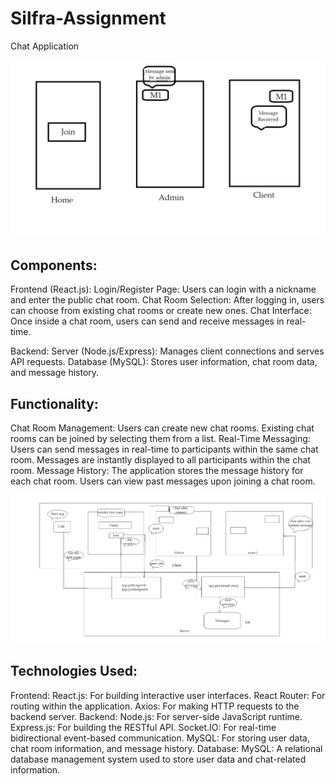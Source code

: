 # Silfra-Assignment
Chat Application

<img src="Readme Images/1.png">

## Components:
Frontend (React.js):
Login/Register Page: Users can login with a nickname and enter the public chat room.
Chat Room Selection: After logging in, users can choose from existing chat rooms or create new ones.
Chat Interface: Once inside a chat room, users can send and receive messages in real-time.


Backend:
Server (Node.js/Express): Manages client connections and serves API requests.
Database (MySQL): Stores user information, chat room data, and message history.

## Functionality:

Chat Room Management:
Users can create new chat rooms.
Existing chat rooms can be joined by selecting them from a list.
Real-Time Messaging:
Users can send messages in real-time to participants within the same chat room.
Messages are instantly displayed to all participants within the chat room.
Message History:
The application stores the message history for each chat room.
Users can view past messages upon joining a chat room.

<img src="Readme Images/2.png">


## Technologies Used:
Frontend:
React.js: For building interactive user interfaces.
React Router: For routing within the application.
Axios: For making HTTP requests to the backend server.
Backend:
Node.js: For server-side JavaScript runtime.
Express.js: For building the RESTful API.
Socket.IO: For real-time bidirectional event-based communication.
MySQL: For storing user data, chat room information, and message history.
Database:
MySQL: A relational database management system used to store user data and chat-related information.
